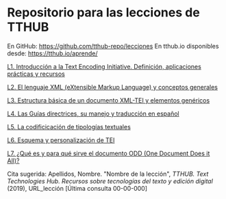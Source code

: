 # Repositorio para las lecciones de TTHUB

En GitHub: <https://github.com/tthub-repo/lecciones>
En tthub.io disponibles desde: <https://tthub.io/aprende/>

[L1. Introducción a la Text Encoding Initiative. Definición, aplicaciones prácticas y recursos](https://tthub-repo.github.io/lecciones/L1_Alles_Intro_a_TEI)

[L2. El lenguaje XML (eXtensible Markup Language) y conceptos generales](https://tthub-repo.github.io/lecciones/L2_Alles_XML)

[L3. Estructura básica de un documento XML-TEI y elementos genéricos](https://tthub-repo.github.io/lecciones/L3_Alles_Basicos_TEI)

[L4. Las Guías directrices, su manejo y traducción en español](https://tthub-repo.github.io/lecciones/L4_Alles_Guias)

[L5. La codificicación de tipologías textuales](https://tthub-repo.github.io/lecciones/L5_Tipologias)

[L6. Esquema y personalización de TEI](https://tthub-repo.github.io/lecciones/L6_Esquemas)

[L7. ¿Qué es y para qué sirve el documento ODD (One Document Does it All)?](https://tthub-repo.github.io/lecciones/L7_ODD)

Cita sugerida: Apellidos, Nombre. "Nombre de la lección", *TTHUB. Text Technologies Hub. Recursos sobre tecnologías del texto y edición digital* (2019), URL_lección [Última consulta 00-00-000]


